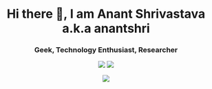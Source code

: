 <h1 align="center"> Hi there 👋, I am Anant Shrivastava a.k.a anantshri </h1>
<h3 align="center">Geek, Technology Enthusiast, Researcher</h3>
<center>
<p align="center">
<a href="https://twitter.com/anantshri"><img src="https://img.shields.io/twitter/follow/anantshri?style=for-the-badge" /></a>
<a href=""><img src="https://img.shields.io/badge/anantshri-blue?style=for-the-badge&logo=Linkedin" /></a>
</p>
</center>


<p align="center">
  <a href="https://github.com/anantshri">
    <img src="https://github-readme-stats.vercel.app/api?username=anantshri&count_private=true&show_icons=true&theme=chartreuse-dark"/>
  </a>
</p>
<!--
**anantshri/anantshri** is a ✨ _special_ ✨ repository because its `README.md` (this file) appears on your GitHub profile.

Here are some ideas to get you started:

- 🔭 I’m currently working on ...
- 🌱 I’m currently learning ...
- 👯 I’m looking to collaborate on ...
- 🤔 I’m looking for help with ...
- 💬 Ask me about ...
- 📫 How to reach me: ...
- 😄 Pronouns: ...
- ⚡ Fun fact: ...
-->
